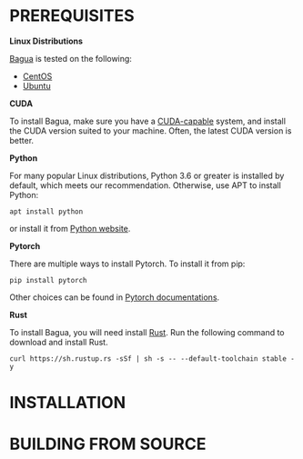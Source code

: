 # PREREQUISITES

**Linux Distributions**

[Bagua](https://github.com/BaguaSys/Bagua) is tested on the following:
* [CentOS](https://www.centos.org/)
* [Ubuntu](https://www.ubuntu.com/)

**CUDA**

To install Bagua, make sure you have a [CUDA-capable](https://developer.nvidia.com/zh-cn/cuda-zone) system, and install the CUDA version suited to your machine. Often, the latest CUDA version is better.

**Python**

For many popular Linux distributions, Python 3.6 or greater is installed by default, which meets our recommendation. Otherwise, use APT to install Python:

```shell
apt install python
```

or install it from [Python website](https://www.python.org/downloads/).

**Pytorch**

There are multiple ways to install Pytorch. To install it from pip:

```shell
pip install pytorch
```

Other choices can be found in [Pytorch documentations](https://pytorch.org/get-started/locally/).

**Rust**

To install Bagua, you will need install [Rust](https://www.rust-lang.org/). Run the following command to download and install Rust.

```shell
curl https://sh.rustup.rs -sSf | sh -s -- --default-toolchain stable -y
```


# INSTALLATION

# BUILDING FROM SOURCE